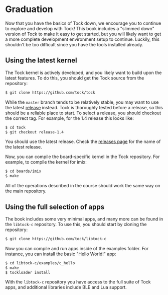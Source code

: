 # Graduation

Now that you have the basics of Tock down, we encourage you to continue to
explore and develop with Tock! This book includes a "slimmed down" version of
Tock to make it easy to get started, but you will likely want to get a more
complete development environment setup to continue. Luckily, this shouldn't be
too difficult since you have the tools installed already.

## Using the latest kernel

The Tock kernel is actively developed, and you likely want to build upon the
latest features. To do this, you should get the Tock source from the repository:

```bash
$ git clone https://github.com/tock/tock
```

While the `master` branch tends to be relatively stable, you may want to use the
latest [release](https://github.com/tock/tock/releases) instead. Tock is
thoroughly tested before a release, so this should be a reliable place to start.
To select a release, you should checkout the correct tag. For example, for the
1.4 release this looks like:

```bash
$ cd tock
$ git checkout release-1.4
```

You should use the latest release. Check the [releases
page](https://github.com/tock/tock/releases) for the name of the latest release.

Now, you can compile the board-specific kernel in the Tock repository. For
example, to compile the kernel for imix:

```bash
$ cd boards/imix
$ make
```

All of the operations described in the course should work the same way on the
main repository.


## Using the full selection of apps

The book includes some very minimal apps, and many more can be found in the
`libtock-c` repository. To use this, you should start by cloning the repository:

```bash
$ git clone https://github.com/tock/libtock-c
```

Now you can compile and run apps inside of the examples folder. For instance,
you can install the basic "Hello World!" app:

```bash
$ cd libtock-c/examples/c_hello
$ make
$ tockloader install
```

With the `libtock-c` repository you have access to the full suite of Tock apps,
and additional libraries include BLE and Lua support.

